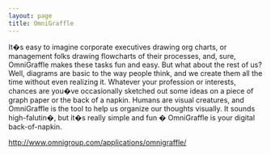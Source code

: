 ```yaml
---
layout: page
title: OmniGraffle
---
```


It�s easy to imagine corporate executives drawing org charts, or management folks drawing flowcharts of their processes, and, sure, OmniGraffle makes these tasks fun and easy. But what about the rest of us? Well, diagrams are basic to the way people think, and we create them all the time without even realizing it. Whatever your profession or interests, chances are you�ve occasionally sketched out some ideas on a piece of graph paper or the back of a napkin. Humans are visual creatures, and OmniGraffle is the tool to help us organize our thoughts visually. It sounds high-falutin�, but it�s really simple and fun � OmniGraffle is your digital back-of-napkin.

http://www.omnigroup.com/applications/omnigraffle/

